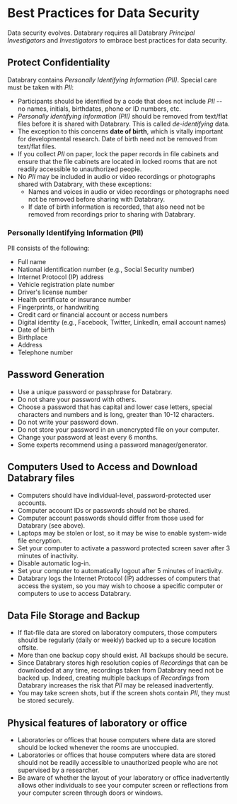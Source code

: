 # Best Practices for Data Security

Data security evolves. Databrary requires all Databrary *Principal Investigators* and *Investigators* to embrace best practices for data security. 

## Protect Confidentiality ##

Databrary contains *Personally Identifying Information (PII)*. Special care must be taken with *PII*:

- Participants should be identified by a code that does not include *PII* -- no names, initials, birthdates, phone or ID numbers, etc.
- *Personally identifying information (PII)* should be removed from text/flat files before it is shared with Databrary. This is called *de-identifying* data.
- The exception to this concerns **date of birth**, which is vitally important for developmental research. Date of birth need not be removed from text/flat files. 
- If you collect *PII* on paper, lock the paper records in file cabinets and ensure that the file cabinets are located in locked rooms that are not readily accessible to unauthorized people.
- No *PII* may be included in audio or video recordings or photographs shared with Databrary, with these exceptions:
	- Names and voices in audio or video recordings or photographs need not be removed before sharing with Databrary. 	
	- If date of birth information is recorded, that also need not be removed from recordings prior to sharing with Databrary.

### Personally Identifying Information (PII)

PII consists of the following:

- Full name
- National identification number (e.g., Social Security number)
- Internet Protocol (IP) address
- Vehicle registration plate number
- Driver's license number
- Health certificate or insurance number
- Fingerprints, or handwriting
- Credit card or financial account or access numbers
- Digital identity (e.g., Facebook, Twitter, LinkedIn, email account names)
- Date of birth
- Birthplace
- Address
- Telephone number

## Password Generation

- Use a unique password or passphrase for Databrary.
- Do not share your password with others.
- Choose a password that has capital and lower case letters, special characters and numbers and is long, greater than 10-12 characters.
- Do not write your password down.
- Do not store your password in an unencrypted file on your computer.
- Change your password at least every 6 months.
- Some experts recommend using a password manager/generator.

## Computers Used to Access and Download Databrary files

- Computers should have individual-level, password-protected user accounts.
- Computer account IDs or passwords should not be shared.
- Computer account passwords should differ from those used for Databrary (see above).
- Laptops may be stolen or lost, so it may be wise to enable system-wide file encryption.
- Set your computer to activate a password protected screen saver after 3 minutes of inactivity.
- Disable automatic log-in.
- Set your computer to automatically logout after 5 minutes of inactivity.
- Databrary logs the Internet Protocol (IP) addresses of computers that access the system, so you may wish to choose a specific computer or computers to use to access Databrary.

## Data File Storage and Backup

- If flat-file data are stored on laboratory computers, those computers should be regularly (daily or weekly) backed up to a secure location offsite.
- More than one backup copy should exist. All backups should be secure.
- Since Databrary stores high resolution copies of *Recordings* that can be downloaded at any time, recordings taken from Databrary need not be backed up. Indeed, creating multiple backups of *Recordings* from Databrary increases the risk that *PII* may be released inadvertently.
- You may take screen shots, but if the screen shots contain *PII*, they must be stored securely.

## Physical features of laboratory or office

- Laboratories or offices that house computers where data are stored should be locked whenever the rooms are unoccupied.
- Laboratories or offices that house computers where data are stored should not be readily accessible to unauthorized people who are not supervised by a researcher.
- Be aware of whether the layout of your laboratory or office inadvertently allows other individuals to see your computer screen or reflections from your computer screen through doors or windows.

